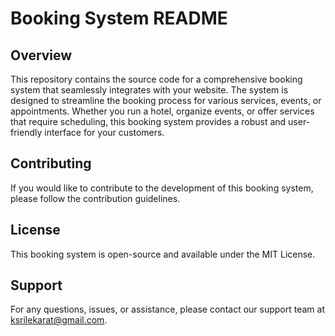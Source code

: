 # Booking System README

## Overview

This repository contains the source code for a comprehensive booking system that seamlessly integrates with your website. The system is designed to streamline the booking process for various services, events, or appointments. Whether you run a hotel, organize events, or offer services that require scheduling, this booking system provides a robust and user-friendly interface for your customers.
## Contributing
If you would like to contribute to the development of this booking system, please follow the contribution guidelines.

## License
This booking system is open-source and available under the MIT License.

## Support
For any questions, issues, or assistance, please contact our support team at ksrilekarat@gmail.com.
